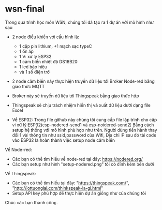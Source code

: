 # wsn-final

Trong qua trình học môn WSN, chúng tôi đã tạo ra 1 dự án với mô hình như sau: 
- 2 node điều khiển với cấu hình là: 
    + 1 cặp pin lithium, 
    +1 mạch sạc typeC
    + 1 ổn áp
    + 1 Vi xử lý ESP32
    + 1 cảm biến nhiệt độ DS18B20
    + 1 led báo hiệu 
    + và 1 số điện trở
- 2 node cảm biến này thực hiện truyền dữ liệu tới Broker Node-red bằng giao thức MQTT
- Broker này sẽ truyển dữ liệu tới Thingspeak bằng giao thức http
- Thingspeak sẽ chịu trách nhiệm hiển thị và xuất dữ liệu dưới dạng file Excel



- Về ESP32:
Trong file github này chúng tôi cung cấp file lập trình cho cặp vi xử lý ESP32(esp-nodered-send1 và esp-noidered-send2)
Bằng cách setup hệ thống với mô hình phù hợp như trên. Người dùng tiến hành thay đổi 1 vài thông tin như ssid,password của Wifi, Địa chỉ IP sau đó tải code vào ESP32 là hoàn thành việc setup node cảm biển

Về Node-red:
- Các bạn có thể tìm hiểu về node-red tại đây: https://nodered.org/
- Các bạn setup như hình "setup-nodered.png" tôi có đính kèm bên dưới

Về Thingspeak:
- Các bạn có thể tìm hiểu tại đây: "https://thingspeak.com/", "http://iottuonglai.com/thinkspeak-la-gi.html"
- Setup API key phù hợp để thực hiện dự án giống như của chúng tôi

Chúc các bạn thành công.